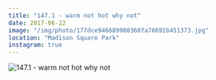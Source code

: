 ```yaml
---
title: "147.1 - warm not hot why not"
date: 2017-06-22
image: "/img/photo/177dce946689980368fa78691b451373.jpg"
location: "Madison Square Park"
instagram: true
---
```


![147.1 - warm not hot why not](/img/photo/177dce946689980368fa78691b451373.jpg)
